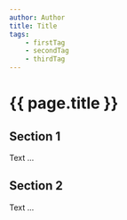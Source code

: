 ```yaml
---
author: Author
title: Title
tags:
    - firstTag
    - secondTag
    - thirdTag
---
```


# {{ page.title }}

## Section 1
Text ...

## Section 2
Text ...

